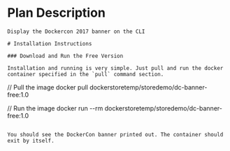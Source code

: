 # Plan Description

```
Display the Dockercon 2017 banner on the CLI

# Installation Instructions

### Download and Run the Free Version

Installation and running is very simple. Just pull and run the docker container specified in the `pull` command section.

```
// Pull the image
docker pull dockerstoretemp/storedemo/dc-banner-free:1.0

// Run the image
docker run --rm dockerstoretemp/storedemo/dc-banner-free:1.0
```

You should see the DockerCon banner printed out. The container should exit by itself.
```
